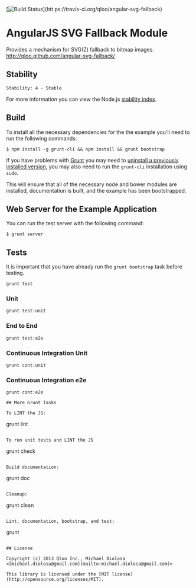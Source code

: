 [![Build Status](https://travis-ci.org/qloo/angular-svg-fallback.png)](htt    ps://travis-ci.org/qloo/angular-svg-fallback)

# AngularJS SVG Fallback Module

Provides a mechanism for SVG(Z) fallback to bitmap images.  
http://qloo.github.com/angular-svg-fallback/

## Stability

```
Stability: 4 - Stable
```

For more information you can view the Node.js [stability index](http://nodejs.org/api/all.html#all_stability_index).

## Build

To install all the necessary dependencies for the the example you'll need to run the following commands:

```
$ npm install -g grunt-cli && npm install && grunt bootstrap
```

If you have problems with [Grunt](http://gruntjs.com/) you may need to [uninstall a previously installed version](http://gruntjs.com/getting-started), you may also need to run the `grunt-cli` installation using `sudo`.

This will ensure that all of the necessary node and bower modules are installed, documentation is built, and the example has been bootstrapped.

## Web Server for the Example Application

You can run the test server with the following command:

```
$ grunt server
```

## Tests

It is important that you have already run the `grunt bootstrap` task before testing.

```
grunt test
```

### Unit

```
grunt test:unit
```

### End to End

```
grunt test:e2e
```

### Continuous Integration Unit

```
grunt cont:unit
```

### Continuous Integration e2e

```
grunt cont:e2e

## More Grunt Tasks

To LINT the JS:

```
grunt lint
```

To run unit tests and LINT the JS

```
grunt check
```

Build documentation:

```
grunt doc
```

Cleanup:

```
grunt clean
```

Lint, documentation, bootstrap, and test:

```
grunt
```

## License

Copyright (c) 2013 Qloo Inc., Michael Diolosa <[michael.diolosa@gmail.com](mailto:michael.diolosa@gmail.com)>

This library is licensed under the [MIT license](http://opensource.org/licenses/MIT).
